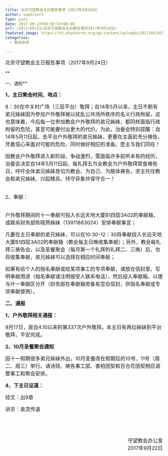```yaml
---
title: 北京守望教会主日报告事项（2017年9月24日）
author: sweditor3
type: post
date: 2017-09-23T00:50:53+00:00
url: /2017/09/23/北京守望教会主日报告事项2017年9月24日/
featured_image: https://t5.shwchurch.org/wp-content/uploads/2017/05/010-640x288.jpg
categories:
  - 教会新闻

---
```

<span style="font-size: 12pt;">北京守望教会主日报告事项（2017年9月24日）</span><span style="font-size: 12pt;"><strong><br /> </strong></span><!--more-->

**
  
一、通知**

<span style="font-size: 12pt;"><strong>1、主日聚会时间、地点：</strong></span>

<span style="font-size: 12pt;">8：30在中关村广场（三层平台）敬拜；自14年5月以来，主日不断有弟兄姊妹因为参加户外敬拜被以扰乱公共场所秩序的名义行政拘留。这也意味着，今后每一位参加教会户外敬拜的弟兄姊妹，都同样面临行政拘留的危险，甚至可能要付出更大的代价。为此，治委会特别提醒：自14年5月11日起，去平台户外敬拜的弟兄姊妹，更要在主面前充分祷告，凭着信心来面对可能的危险，同时做好相应的准备。愿主与我们同在！</span>

<span style="font-size: 12pt;">因教会户外敬拜进入新阶段，争战激烈，需面临许多前所未有的经历，治委会决定自14年5月11日起，每礼拜五为全教会为户外敬拜禁食祷告日，呼吁全体弟兄姊妹恳切为教会、为自己、为肢体祷告，求主托住教会和弟兄姊妹、兴起精兵、持守异象并保守合一！</span>
  
<span style="font-size: 12pt;"><br /> 2、奉献：</span>
  
<span style="font-size: 12pt;"><br /> 户外敬拜期间的十一奉献可投入长远天地大厦B1四层3A02的奉献箱，或联系财务部陈晓燕姊妹（13911883024）安排奉献事宜；</span>

<span style="font-size: 12pt;">凡要在主日奉献的弟兄姊妹，可以在10:30-12：30将奉献投入长远天地大厦B1四层3A02的奉献箱（教会每主日晚收集奉献）；另外，教会每礼拜三祷告会，以及圣餐聚会（每月第一个礼拜的礼拜二、三晚）后，也将收集奉献，弟兄姊妹可以选择在相应时间奉献；</span>

<span style="font-size: 12pt;">如果有给个人的指名奉献或给某项事工的专项奉献，请放在信封里，写明奉献用途（指名奉献请注明接受人联系电话），然后投入奉献箱，以便与什一奉献区分开（财务部在奉献箱旁备有空白信封，供指名奉献或专项奉献使用）。</span>

<span style="font-size: 12pt;"><strong>二、通报</strong></span>

<span style="font-size: 12pt;"><strong>1、户外敬拜相关通报：</strong></span>

<span style="font-size: 12pt;">9月17日，是自4.10以来的第337次户外敬拜。本主日有两位姊妹到平台敬拜，平安完成。</span>

<span style="font-size: 12pt;"><strong>2、10月圣餐聚会通知</strong></span>

<span style="font-size: 12pt;">因十一假期很多弟兄姊妹外出，10月圣餐改在假期后的10号、11号（周二、周三）举行。请诗班、祷告事工部、香柏团契和百合花团契相应调整事工和聚会安排。</span>

<span style="font-size: 12pt;"><strong>4、下主日证道：</strong></span>

<span style="font-size: 12pt;">经文：出9章</span>

<span style="font-size: 12pt;">讲员：袁灵传道</span>

&nbsp;

&nbsp;

<p style="text-align: right;">
  <span style="font-size: 12pt;">守望教会办公室</span><br /> <span style="font-size: 12pt;"> 2017年9月22日</span>
</p>